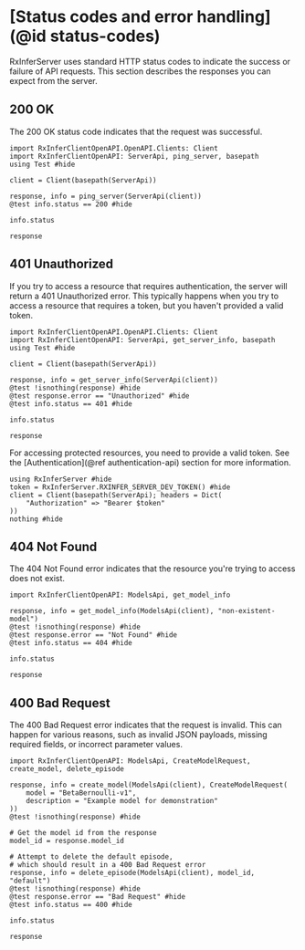 # [Status codes and error handling](@id status-codes)

RxInferServer uses standard HTTP status codes to indicate the success or failure of API requests. This section describes the responses you can expect from the server.

## 200 OK

The 200 OK status code indicates that the request was successful.

```@example status-codes-success
import RxInferClientOpenAPI.OpenAPI.Clients: Client
import RxInferClientOpenAPI: ServerApi, ping_server, basepath
using Test #hide

client = Client(basepath(ServerApi))

response, info = ping_server(ServerApi(client))
@test info.status == 200 #hide

info.status
```

```@example status-codes-success
response
```

## 401 Unauthorized

If you try to access a resource that requires authentication, the server will return a 401 Unauthorized error. This typically happens when you try to access a resource that requires a token, but you haven't provided a valid token.

```@example error-handling
import RxInferClientOpenAPI.OpenAPI.Clients: Client
import RxInferClientOpenAPI: ServerApi, get_server_info, basepath
using Test #hide

client = Client(basepath(ServerApi))

response, info = get_server_info(ServerApi(client))
@test !isnothing(response) #hide
@test response.error == "Unauthorized" #hide
@test info.status == 401 #hide

info.status
```

```@example error-handling
response
```

For accessing protected resources, you need to provide a valid token. See the [Authentication](@ref authentication-api) section for more information.

```@example error-handling
using RxInferServer #hide
token = RxInferServer.RXINFER_SERVER_DEV_TOKEN() #hide
client = Client(basepath(ServerApi); headers = Dict(
    "Authorization" => "Bearer $token"
))
nothing #hide
```

## 404 Not Found

The 404 Not Found error indicates that the resource you're trying to access does not exist.

```@example error-handling
import RxInferClientOpenAPI: ModelsApi, get_model_info

response, info = get_model_info(ModelsApi(client), "non-existent-model")
@test !isnothing(response) #hide
@test response.error == "Not Found" #hide
@test info.status == 404 #hide

info.status
```

```@example error-handling
response
```

## 400 Bad Request

The 400 Bad Request error indicates that the request is invalid. This can happen for various reasons, such as invalid JSON payloads, missing required fields, or incorrect parameter values.

```@example error-handling
import RxInferClientOpenAPI: ModelsApi, CreateModelRequest, create_model, delete_episode

response, info = create_model(ModelsApi(client), CreateModelRequest(
    model = "BetaBernoulli-v1",
    description = "Example model for demonstration"
))
@test !isnothing(response) #hide

# Get the model id from the response
model_id = response.model_id

# Attempt to delete the default episode, 
# which should result in a 400 Bad Request error
response, info = delete_episode(ModelsApi(client), model_id, "default")
@test !isnothing(response) #hide
@test response.error == "Bad Request" #hide
@test info.status == 400 #hide

info.status
```

```@example error-handling
response
```


